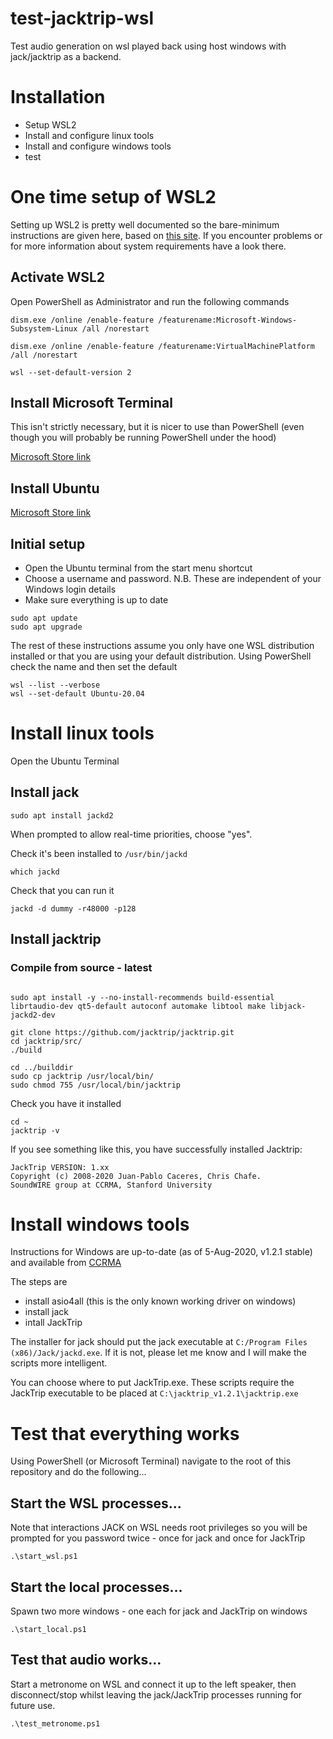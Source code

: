 # test-jacktrip-wsl
Test audio generation on wsl played back using host windows with jack/jacktrip as a backend.

# Installation

- Setup WSL2
- Install and configure linux tools
- Install and configure windows tools
- test




# One time setup of WSL2

Setting up WSL2 is pretty well documented so the bare-minimum instructions are given here, based on [this site](https://www.omgubuntu.co.uk/how-to-install-wsl2-on-windows-10).  If you encounter problems or for more information about system requirements have a look there.

## Activate WSL2
Open PowerShell as Administrator and run the following commands

```
dism.exe /online /enable-feature /featurename:Microsoft-Windows-Subsystem-Linux /all /norestart
```

```
dism.exe /online /enable-feature /featurename:VirtualMachinePlatform /all /norestart
```

```
wsl --set-default-version 2
```

## Install Microsoft Terminal

This isn't strictly necessary, but it is nicer to use than PowerShell (even though you will probably be running PowerShell under the hood)

[Microsoft Store link](https://www.microsoft.com/en-gb/p/windows-terminal/9n0dx20hk701)


## Install Ubuntu

[Microsoft Store link](https://www.microsoft.com/en-gb/p/ubuntu-2004-lts/9n6svws3rx71)


## Initial setup

- Open the Ubuntu terminal from the start menu shortcut
- Choose a username and password. N.B. These are independent of your Windows login details
- Make sure everything is up to date

```
sudo apt update
sudo apt upgrade
```

The rest of these instructions assume you only have one WSL distribution installed or that you are using your default distribution.
Using PowerShell check the name and then set the default
```
wsl --list --verbose
wsl --set-default Ubuntu-20.04
```

# Install linux tools

Open the Ubuntu Terminal

## Install jack
```
sudo apt install jackd2
```
When prompted to allow real-time priorities, choose "yes".

Check it's been installed to `/usr/bin/jackd`
```
which jackd
```

Check that you can run it
```
jackd -d dummy -r48000 -p128
```


## Install jacktrip


### Compile from source - latest
```

sudo apt install -y --no-install-recommends build-essential librtaudio-dev qt5-default autoconf automake libtool make libjack-jackd2-dev

git clone https://github.com/jacktrip/jacktrip.git
cd jacktrip/src/
./build
```

```
cd ../builddir
sudo cp jacktrip /usr/local/bin/
sudo chmod 755 /usr/local/bin/jacktrip
```

Check you have it installed
```
cd ~
jacktrip -v
```
If you see something like this, you have successfully installed Jacktrip:
```
JackTrip VERSION: 1.xx
Copyright (c) 2008-2020 Juan-Pablo Caceres, Chris Chafe.
SoundWIRE group at CCRMA, Stanford University
```


# Install windows tools

Instructions for Windows are up-to-date (as of 5-Aug-2020, v1.2.1 stable) and available from [CCRMA](https://ccrma.stanford.edu/software/jacktrip/windows/index.html)

The steps are

- install asio4all (this is the only known working driver on windows)
- install jack
- intall JackTrip

The installer for jack should put the jack executable at `C:/Program Files (x86)/Jack/jackd.exe`. If it is not, please let me know and I will make the scripts more intelligent.

You can choose where to put JackTrip.exe. These scripts require the JackTrip executable to be placed at `C:\jacktrip_v1.2.1\jacktrip.exe`

# Test that everything works

Using PowerShell (or Microsoft Terminal) navigate to the root of this repository and do the following...

## Start the WSL processes...

Note that interactions JACK on WSL needs root privileges so you will be prompted for you password twice - once for jack and once for JackTrip

```
.\start_wsl.ps1
```

## Start the local processes...

Spawn two more windows - one each for jack and JackTrip on windows
```
.\start_local.ps1
```

## Test that audio works...

Start a metronome on WSL and connect it up to the left speaker, then disconnect/stop whilst leaving the jack/JackTrip processes running for future use.

```
.\test_metronome.ps1
```
